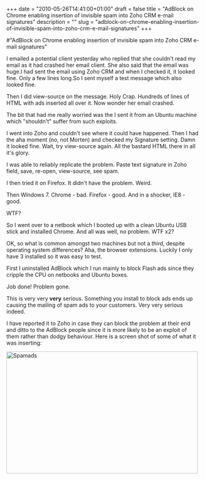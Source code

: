 +++
date = "2010-05-26T14:41:00+01:00"
draft = false
title = "AdBlock on Chrome enabling insertion of invisible spam into Zoho CRM e-mail signatures"
description = ""
slug = "adblock-on-chrome-enabling-insertion-of-invisible-spam-into-zoho-crm-e-mail-signatures"
+++

#"AdBlock on Chrome enabling insertion of invisible spam into Zoho CRM e-mail signatures"


 <p>I emailed a potential client yesterday who replied that she couldn't read my email as it had crashed her email client. She also said that the email was huge.I had sent the email using Zoho CRM and when I checked it, it looked fine. Only a few lines long.So I sent myself a test message which also looked fine.</p>
<p>Then I did view-source on the message. Holy Crap. Hundreds of lines of HTML with ads inserted all over it. Now wonder her email crashed.</p>
<p>The bit that had me really worried was the I sent it from an Ubuntu machine which "shouldn't" suffer from such exploits.</p>
<p>I went into Zoho and couldn't see where it could have happened. Then I had the aha moment (no, not Morten) and checked my Signature setting. Damn it looked fine. Wait, try view-source again. All the bastard HTML there in all it's glory.</p>
<p>I was able to reliably replicate the problem. Paste text signature in Zoho field, save, re-open, view-source, see spam.</p>
<p>I then tried it on Firefox. It didn't have the problem. Weird.</p>
<p>Then Windows 7. Chrome - bad. Firefox - good. And in a shocker, IE8 - good.</p>
<p>WTF?</p>
<p>So I went over to a netbook which I booted up with a clean Ubuntu USB stick and installed Chrome. And all was well, no problem. WTF x2?</p>
<p>OK, so what is common amongst two machines but not a third, despite operating system differences? Aha, the browser extensions. Luckily I only have 3 installed so it was easy to test.</p>
<p>First I uninstalled AdBlock which I run mainly to block Flash ads since they cripple the CPU on netbooks and Ubuntu boxes.</p>
<p>Job done! Problem gone.</p>
<p>This is very very <strong>very</strong> serious. Something you install to block ads ends up causing the mailing of spam ads to your customers. Very very serious indeed.</p>
<p>I have reported it to Zoho in case they can block the problem at their end and ditto to the AdBlock people since it is more likely to be an exploit of them rather than dodgy behaviour. Here is a screen shot of some of what it was inserting:</p>
<p><div class='p_embed p_image_embed'>
<a href="http://getfile5.posterous.com/getfile/files.posterous.com/temp-2010-05-26/fmAgtvfrJJahIwiccGfHFytFlGbFFawfxyBArCgadDjFHsEeecJkmnuHkbpv/spamads.png.scaled1000.png"><img alt="Spamads" height="319" src="http://getfile4.posterous.com/getfile/files.posterous.com/temp-2010-05-26/fmAgtvfrJJahIwiccGfHFytFlGbFFawfxyBArCgadDjFHsEeecJkmnuHkbpv/spamads.png.scaled500.png" width="500" /></a>
</div>
</p>
<p></p>
 